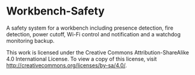 # Workbench-Safety
A safety system for a workbench including presence detection, fire detection, power cutoff, Wi-Fi control and notification and a  watchdog monitoring backup.

This work is licensed under the Creative Commons Attribution-ShareAlike 4.0 International License. To view a copy of this license, visit http://creativecommons.org/licenses/by-sa/4.0/.
